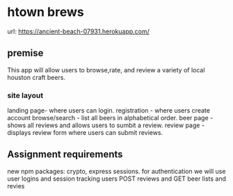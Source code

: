 # htown brews
url: https://ancient-beach-07931.herokuapp.com/
## premise
This app will allow users to browse,rate, and review a variety of local houston craft beers.
### site layout
landing page- where users can login.
registration - where users create account 
browse/search - list all beers in alphabetical order.
beer page - shows all reviews and allows users to sumbit a review.
review page - displays review form where users can submit reviews.
## Assignment requirements
new npm packages: crypto, express sessions.
for authentication we will use user logins and session tracking
users POST reviews and GET beer lists and revies
